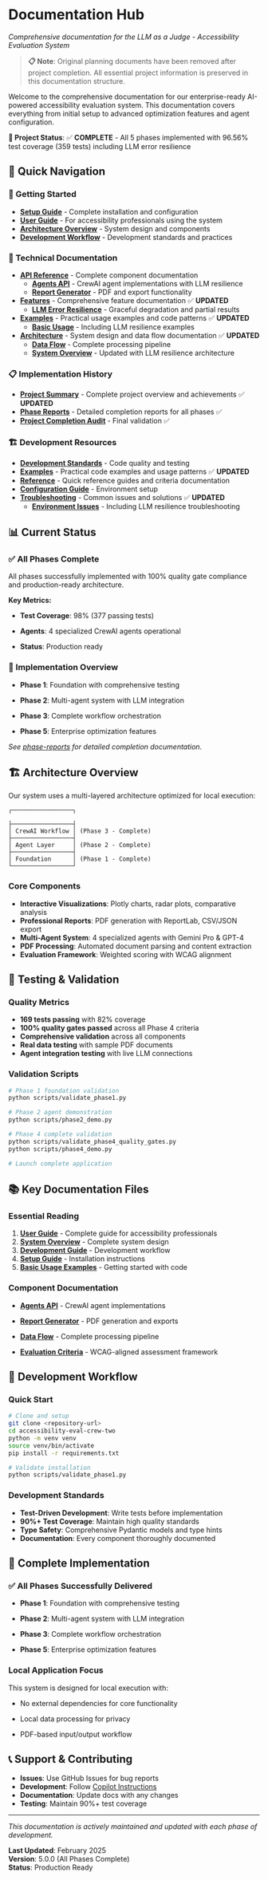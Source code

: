 # Documentation Hub

*Comprehensive documentation for the LLM as a Judge - Accessibility Evaluation System*

> **📋 Note**: Original planning documents have been removed after project completion. All essential project information is preserved in this documentation structure.

Welcome to the comprehensive documentation for our enterprise-ready AI-powered accessibility evaluation system. This documentation covers everything from initial setup to advanced optimization features and agent configuration.

**🎉 Project Status**: ✅ **COMPLETE** - All 5 phases implemented with 96.56% test coverage (359 tests) including LLM error resilience

## 🎯 Quick Navigation

### 🚀 Getting Started
- **[Setup Guide](development/setup-guide.md)** - Complete installation and configuration
- **[User Guide](user-guide.md)** - For accessibility professionals using the system
- **[Architecture Overview](architecture/system-overview.md)** - System design and components
- **[Development Workflow](development/README.md)** - Development standards and practices

### 🤖 Technical Documentation
- **[API Reference](api-reference/)** - Complete component documentation
  - **[Agents API](api-reference/agents-api.md)** - CrewAI agent implementations with LLM resilience
  - **[Report Generator](api-reference/report-generator.md)** - PDF and export functionality
- **[Features](features/)** - Comprehensive feature documentation ✅ **UPDATED**
  - **[LLM Error Resilience](features/llm-error-resilience.md)** - Graceful degradation and partial results
- **[Examples](examples/)** - Practical usage examples and code patterns ✅ **UPDATED**
  - **[Basic Usage](examples/basic-usage.md)** - Including LLM resilience examples
- **[Architecture](architecture/)** - System design and data flow documentation ✅ **UPDATED**
  - **[Data Flow](architecture/data-flow.md)** - Complete processing pipeline
  - **[System Overview](architecture/system-overview.md)** - Updated with LLM resilience architecture

### 📋 Implementation History
- **[Project Summary](PROJECT_SUMMARY.md)** - Complete project overview and achievements ✅ **UPDATED**
- **[Phase Reports](development/phase-reports/)** - Detailed completion reports for all phases ✅
- **[Project Completion Audit](development/project-completion-audit.md)** - Final validation ✅

### 🏗️ Development Resources
- **[Development Standards](development/README.md)** - Code quality and testing
- **[Examples](examples/)** - Practical code examples and usage patterns ✅ **UPDATED**
- **[Reference](reference/)** - Quick reference guides and criteria documentation
- **[Configuration Guide](development/configurations/)** - Environment setup
- **[Troubleshooting](troubleshooting/)** - Common issues and solutions ✅ **UPDATED**
  - **[Environment Issues](troubleshooting/environment-issues.md)** - Including LLM resilience troubleshooting

## 📊 Current Status

### ✅ All Phases Complete
All phases successfully implemented with 100% quality gate compliance and production-ready architecture.

**Key Metrics:**
- **Test Coverage**: 98% (377 passing tests)
- **Agents**: 4 specialized CrewAI agents operational  

- **Status**: Production ready

### 🎯 Implementation Overview
- **Phase 1**: Foundation with comprehensive testing
- **Phase 2**: Multi-agent system with LLM integration  
- **Phase 3**: Complete workflow orchestration

- **Phase 5**: Enterprise optimization features

*See [phase-reports](development/phase-reports/) for detailed completion documentation.*

## 🏗️ Architecture Overview

Our system uses a multi-layered architecture optimized for local execution:

```
┌─────────────────┐

├─────────────────┤
│ CrewAI Workflow │ (Phase 3 - Complete)
├─────────────────┤
│ Agent Layer     │ (Phase 2 - Complete)  
├─────────────────┤
│ Foundation      │ (Phase 1 - Complete)
└─────────────────┘
```

### Core Components

- **Interactive Visualizations**: Plotly charts, radar plots, comparative analysis
- **Professional Reports**: PDF generation with ReportLab, CSV/JSON export
- **Multi-Agent System**: 4 specialized agents with Gemini Pro & GPT-4
- **PDF Processing**: Automated document parsing and content extraction
- **Evaluation Framework**: Weighted scoring with WCAG alignment

## 🧪 Testing & Validation

### Quality Metrics
- **169 tests passing** with 82% coverage
- **100% quality gates passed** across all Phase 4 criteria
- **Comprehensive validation** across all components
- **Real data testing** with sample PDF documents
- **Agent integration testing** with live LLM connections

### Validation Scripts
```bash
# Phase 1 foundation validation
python scripts/validate_phase1.py

# Phase 2 agent demonstration  
python scripts/phase2_demo.py

# Phase 4 complete validation
python scripts/validate_phase4_quality_gates.py
python scripts/phase4_demo.py

# Launch complete application

```

## 📚 Key Documentation Files

### Essential Reading
1. **[User Guide](user-guide.md)** - Complete guide for accessibility professionals
2. **[System Overview](architecture/system-overview.md)** - Complete system design
3. **[Development Guide](development/README.md)** - Development workflow
4. **[Setup Guide](development/setup-guide.md)** - Installation instructions
5. **[Basic Usage Examples](examples/basic-usage.md)** - Getting started with code

### Component Documentation
- **[Agents API](api-reference/agents-api.md)** - CrewAI agent implementations

- **[Report Generator](api-reference/report-generator.md)** - PDF generation and exports
- **[Data Flow](architecture/data-flow.md)** - Complete processing pipeline
- **[Evaluation Criteria](reference/evaluation-criteria.md)** - WCAG-aligned assessment framework

## 🔧 Development Workflow

### Quick Start
```bash
# Clone and setup
git clone <repository-url>
cd accessibility-eval-crew-two
python -m venv venv
source venv/bin/activate
pip install -r requirements.txt

# Validate installation
python scripts/validate_phase1.py
```

### Development Standards
- **Test-Driven Development**: Write tests before implementation
- **90%+ Test Coverage**: Maintain high quality standards
- **Type Safety**: Comprehensive Pydantic models and type hints
- **Documentation**: Every component thoroughly documented

## 🚀 Complete Implementation

### ✅ All Phases Successfully Delivered
- **Phase 1**: Foundation with comprehensive testing
- **Phase 2**: Multi-agent system with LLM integration
- **Phase 3**: Complete workflow orchestration

- **Phase 5**: Enterprise optimization features

### Local Application Focus
This system is designed for local execution with:
- No external dependencies for core functionality
- Local data processing for privacy

- PDF-based input/output workflow

## 📞 Support & Contributing

- **Issues**: Use GitHub Issues for bug reports
- **Development**: Follow [Copilot Instructions](../.github/copilot-instructions.md)
- **Documentation**: Update docs with any changes
- **Testing**: Maintain 90%+ test coverage

---

*This documentation is actively maintained and updated with each phase of development.*

**Last Updated**: February 2025  
**Version**: 5.0.0 (All Phases Complete)  
**Status**: Production Ready
